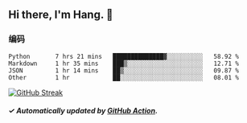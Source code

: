 ## Hi there, I'm Hang. 👋

### 编码

<!--START_SECTION:waka-->

```text
Python       7 hrs 21 mins   ██████████████▓░░░░░░░░░░   58.92 %
Markdown     1 hr 35 mins    ███▒░░░░░░░░░░░░░░░░░░░░░   12.71 %
JSON         1 hr 14 mins    ██▒░░░░░░░░░░░░░░░░░░░░░░   09.87 %
Other        1 hr            ██░░░░░░░░░░░░░░░░░░░░░░░   08.01 %
```

<!--END_SECTION:waka-->

[![GitHub Streak](https://github-readme-streak-stats.herokuapp.com?user=huhuhang&hide_border=true&date_format=%5BY.%5Dn.j)](https://git.io/streak-stats)

##### ✓ Automatically updated by [GitHub Action](https://github.com/huhuhang/huhuhang/actions).
